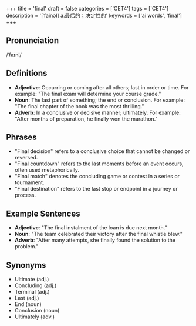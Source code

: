 +++
title = 'final'
draft = false
categories = ['CET4']
tags = ['CET4']
description = '[ˈfainəl] a.最后的；决定性的'
keywords = ['ai words', 'final']
+++

## Pronunciation
/ˈfaɪnl/

## Definitions
- **Adjective**: Occurring or coming after all others; last in order or time. For example: "The final exam will determine your course grade."
- **Noun**: The last part of something; the end or conclusion. For example: "The final chapter of the book was the most thrilling."
- **Adverb**: In a conclusive or decisive manner; ultimately. For example: "After months of preparation, he finally won the marathon."

## Phrases
- "Final decision" refers to a conclusive choice that cannot be changed or reversed.
- "Final countdown" refers to the last moments before an event occurs, often used metaphorically.
- "Final match" denotes the concluding game or contest in a series or tournament.
- "Final destination" refers to the last stop or endpoint in a journey or process.

## Example Sentences
- **Adjective**: "The final instalment of the loan is due next month."
- **Noun**: "The team celebrated their victory after the final whistle blew."
- **Adverb**: "After many attempts, she finally found the solution to the problem."

## Synonyms
- Ultimate (adj.)
- Concluding (adj.)
- Terminal (adj.)
- Last (adj.)
- End (noun)
- Conclusion (noun)
- Ultimately (adv.)
